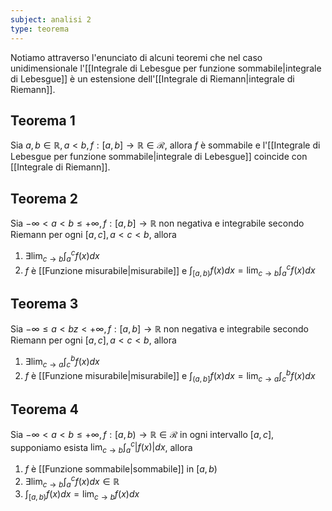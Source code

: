 ```yaml
---
subject: analisi 2
type: teorema
---
```

Notiamo attraverso l'enunciato di alcuni teoremi che nel caso unidimensionale l'[[Integrale di Lebesgue per funzione sommabile|integrale di Lebesgue]] è un estensione dell'[[Integrale di Riemann|integrale di Riemann]].
## Teorema 1
Sia $a,b\in\mathbb{R},a<b,f:[a,b]\to\mathbb{R}\in\mathcal{R}$, allora $f$ è sommabile e l'[[Integrale di Lebesgue per funzione sommabile|integrale di Lebesgue]] coincide con [[Integrale di Riemann]].

## Teorema 2
Sia $-\infty<a<b\le+\infty,f:[a,b]\to\mathbb{R}$ non negativa e integrabile secondo Riemann per ogni $[a,c],a<c<b$, allora
1. $\displaystyle\exists\lim_{c\to b}\int_a^cf(x)dx$
2. $f$ è [[Funzione misurabile|misurabile]] e $\displaystyle\int_{[a,b)}f(x)dx=\lim_{c\to b}\int_a^cf(x)dx$

## Teorema 3
Sia $-\infty\le a<bz<+\infty,f:[a,b]\to\mathbb{R}$ non negativa e integrabile secondo Riemann per ogni $[a,c],a<c<b$, allora
1. $\displaystyle\exists\lim_{c\to a}\int_c^bf(x)dx$
2. $f$ è [[Funzione misurabile|misurabile]] e $\displaystyle\int_{(a,b]}f(x)dx=\lim_{c\to a}\int_c^bf(x)dx$

## Teorema 4
Sia $-\infty<a<b\le+\infty,f:[a,b)\to\mathbb{R}\in\mathcal{R}$ in ogni intervallo $[a,c]$, supponiamo esista $\displaystyle\lim_{c\to b}\int_a^c|f(x)|dx$, allora
1. $f$ è [[Funzione sommabile|sommabile]] in $[a,b)$
2. $\displaystyle\exists\lim_{c\to b}\int_a^cf(x)dx\in\mathbb{R}$
3. $\displaystyle\int_{[a,b)}f(x)dx=\lim_{c\to b}f(x)dx$